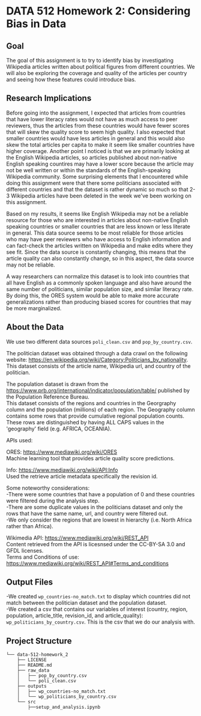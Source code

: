 # DATA 512 Homework 2: Considering Bias in Data

## Goal
The goal of this assignment is to try to identify bias by investigating Wikipedia articles written about political figures from different countries. We will also be exploring the coverage and quality of the articles per country and seeing how these features could introduce bias. 

## Research Implications
Before going into the assignment, I expected that articles from countries that have lower literacy rates would not have as much access to peer reviewers, thus the articles from these countries would have fewer scores that will skew the quality score to seem high quality. I also expected that smaller countries would have less articles in general and this would also skew the total articles per capita to make it seem like smaller countries have higher coverage. Another point I noticed is that we are primarily looking at the English Wikipedia articles, so articles published about non-native English speaking countires may have a lower score because the article may not be well written or within the standards of the English-speaking Wikipedia community. Some surprising elements that I encountered while doing this assignment were that there some politicians associated with different countries and that the dataset is rather dynamic so much so that 2-3 Wikipedia articles have been deleted in the week we've been working on this assignment.    

Based on my results, it seems like English Wikipedia may not be a reliable resource for those who are interested in articles about non-native English speaking countries or smaller countries that are less known or less literate in general. This data source seems to be most reliable for those articles who may have peer reviewers who have access to English information and can fact-check the articles written on Wikipedia and make edits where they see fit. Since the data source is constantly changing, this means that the article quality can also constantly change, so in this aspect, the data source may not be reliable.    

A way researchers can normalize this dataset is to look into countries that all have English as a commonly spoken language and also have around the same number of politicians, similar population size, and similar literacy rate. By doing this, the ORES system would be able to make more accurate generalizations rather than producing biased scores for countries that may be more marginalized. 


## About the Data
  
We use two different data sources ```poli_clean.csv``` and ```pop_by_country.csv```.

The politician dataset was obtained through a data crawl on the following website: https://en.wikipedia.org/wiki/Category:Politicians_by_nationality.    
This dataset consists of the article name, Wikipedia url, and country of the politician.   
   
The population dataset is drawn from the https://www.prb.org/international/indicator/population/table/ published by the Population Reference Bureau.  
This dataset consists of the regions and countries in the Georgraphy column and the population (millions) of each region. The Geography column contains some rows that provide cumulative regional population counts. These rows are distinguished by having ALL CAPS values in the 'geography' field (e.g. AFRICA, OCEANIA). 

APIs used:   

ORES: https://www.mediawiki.org/wiki/ORES   
Machine learning tool that provides article quality score predictions.   

Info: https://www.mediawiki.org/wiki/API:Info   
Used the retrieve article metadata specifically the revision id.

Some noteworthy considerations:   
-There were some countries that have a population of 0 and these countries were filtered during the analysis step.   
-There are some duplicate values in the politicians dataset and only the rows that have the same name, url, and country were filtered out.   
-We only consider the regions that are lowest in hierarchy (i.e. North Africa rather than Africa).  

Wikimedia API: https://www.mediawiki.org/wiki/REST_API   
Content retrieved from the API is licesnsed under the CC-BY-SA 3.0 and GFDL licenses.   
Terms and Conditions of use: https://www.mediawiki.org/wiki/REST_API#Terms_and_conditions   

## Output Files
 -We created ```wp_countries-no_match.txt``` to display which countries did not match between the politician dataset and the population dataset.    
 -We created a csv that contains our variables of interest (country, region, population, article_title, revision_id, and article_quality): ```wp_politicians_by_country.csv```. This is the csv that we do our analysis with.

## Project Structure
```
└── data-512-homework_2
    ├── LICENSE
    ├── README.md
    ├── raw_data
    │   ├── pop_by_country.csv
    │   └── poli_clean.csv
    ├── outputs
    │   ├── wp_countries-no_match.txt
    │   └── wp_politicians_by_country.csv
    └── src
        ├──setup_and_analysis.ipynb
```

